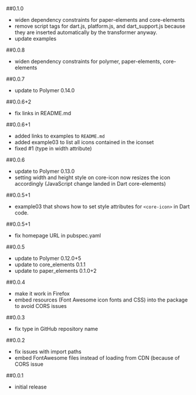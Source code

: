 ##0.1.0
- widen dependency constraints for paper-elements and core-elements
- remove script tags for dart.js, platform.js, and dart_support.js because they
are inserted automatically by the transformer anyway.
- update examples

##0.0.8
- widen dependency constraints for polymer, paper-elements, core-elements

##0.0.7
- update to Polymer 0.14.0

##0.0.6+2
- fix links in README.md

##0.0.6+1
- added links to examples to `README.md`
- added example03 to list all icons contained in the iconset
- fixed #1 (type in width attribute)

##0.0.6
- update to Polymer 0.13.0
- setting width and height style on core-icon now resizes the icon accordingly
(JavaScript change landed in Dart core-elements)

##0.0.5+1
- example03 that shows how to set style attributes for `<core-icon>` in Dart code.

##0.0.5+1
- fix homepage URL in pubspec.yaml

##0.0.5
- update to Polymer 0.12.0+5
- update to core_elements 0.1.1
- update to paper_elements 0.1.0+2

##0.0.4
- make it work in Firefox
- embed resources (Font Awesome icon fonts and CSS) into the package to avoid CORS issues

##0.0.3
- fix type in GitHub repository name

##0.0.2
- fix issues with import paths
- embed FontAwesome files instead of loading from CDN (because of CORS issue

##0.0.1
- initial release
